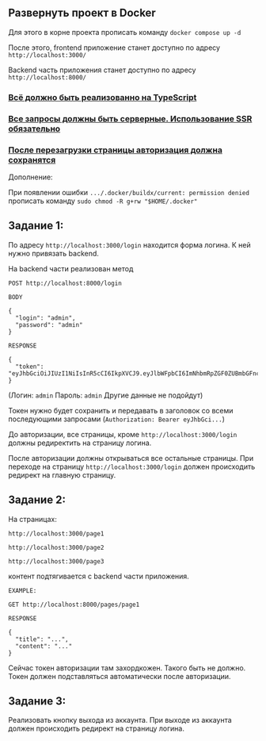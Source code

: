 ## Развернуть проект в Docker

Для этого в корне проекта прописать команду ```docker compose up -d```

После этого, frontend приложение станет доступно по адресу ```http://localhost:3000/```

Backend часть приложения станет доступно по адресу ```http://localhost:8000/```

### <u>Всё должно быть реализованно на TypeScript</u>
### <u>Все запросы должны быть серверные. Использование SSR обязательно</u>
### <u>После перезагрузки страницы авторизация должна сохранятся</u>

Дополнение:

При появлении ошибки ```.../.docker/buildx/current: permission denied``` прописать команду ```sudo chmod -R g+rw "$HOME/.docker"```

## Задание 1:

По адресу ```http://localhost:3000/login``` находится форма логина. К ней нужно привязать backend.

На backend части реализован метод

```POST http://localhost:8000/login```

```
BODY

{
  "login": "admin",
  "password": "admin"
}

RESPONSE

{
  "token": "eyJhbGciOiJIUzI1NiIsInR5cCI6IkpXVCJ9.eyJlbWFpbCI6ImNhbmRpZGF0ZUBmbGFnc29mdC5ydSJ9.4hJiMisppLwGZ5eAXVPZDmlkLnSJXZFddZ4SauHXA8E"
}
```

(Логин: ```admin``` Пароль: ```admin``` Другие данные не подойдут)

Токен нужно будет сохранить и передавать в заголовок со всеми последующими запросами (```Authorization: Bearer eyJhbGci...```)

До авторизации, все страницы, кроме ```http://localhost:3000/login``` должны редиректить на страницу логина.

После авторизации должны открываться все остальные страницы. При переходе на страницу ```http://localhost:3000/login``` должен происходить редирект на главную страницу.

## Задание 2:

На страницах:

```http://localhost:3000/page1```

```http://localhost:3000/page2```

```http://localhost:3000/page3```

контент подтягивается с backend части приложения. 



```
EXAMPLE:

GET http://localhost:8000/pages/page1

RESPONSE

{
  "title": "...",
  "content": "..."
}
```

Сейчас токен авторизации там захордкожен. Такого быть не должно. Токен должен подставляться автоматически после авторизации.

## Задание 3:

Реализовать кнопку выхода из аккаунта. При выходе из аккаунта должен происходить редирект на страницу логина.